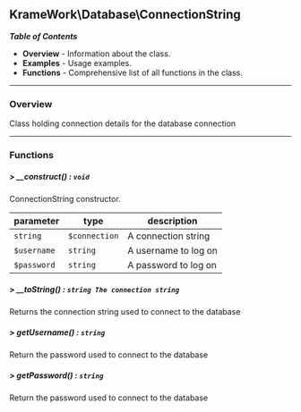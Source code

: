 ## KrameWork\Database\ConnectionString

***Table of Contents***
* **Overview** - Information about the class.
* **Examples** - Usage examples.
* **Functions** - Comprehensive list of all functions in the class.
___
### Overview
Class holding connection details for the database connection
___
### Functions
##### > __construct() : `void`
ConnectionString constructor.

parameter | type | description
--- | --- | ---
`string` | `$connection` | A connection string
`$username` | `string` | A username to log on
`$password` | `string` | A password to log on

##### > __toString() : `string The connection string`
Returns the connection string used to connect to the database

##### > getUsername() : `string`
Return the password used to connect to the database

##### > getPassword() : `string`
Return the password used to connect to the database

